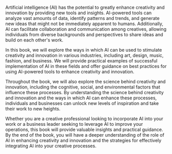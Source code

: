 

Artificial intelligence (AI) has the potential to greatly enhance creativity and innovation by providing new tools and insights. AI-powered tools can analyze vast amounts of data, identify patterns and trends, and generate new ideas that might not be immediately apparent to humans. Additionally, AI can facilitate collaboration and communication among creatives, allowing individuals from diverse backgrounds and perspectives to share ideas and build on each other's work.

In this book, we will explore the ways in which AI can be used to stimulate creativity and innovation in various industries, including art, design, music, fashion, and business. We will provide practical examples of successful implementation of AI in these fields and offer guidance on best practices for using AI-powered tools to enhance creativity and innovation.

Throughout the book, we will also explore the science behind creativity and innovation, including the cognitive, social, and environmental factors that influence these processes. By understanding the science behind creativity and innovation and the ways in which AI can enhance these processes, individuals and businesses can unlock new levels of inspiration and take their work to new heights.

Whether you are a creative professional looking to incorporate AI into your work or a business leader seeking to leverage AI to improve your operations, this book will provide valuable insights and practical guidance. By the end of the book, you will have a deeper understanding of the role of AI in enhancing creativity and innovation and the strategies for effectively integrating AI into your creative processes.
